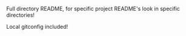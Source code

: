 Full directory README, for specific project README's look in specific directories!



Local gitconfig included!
